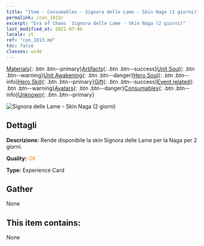 ```yaml
---
title: "Item - Consumables - Signora delle Lame - Skin Naga (2 giorni)"
permalink: /con_1013/
excerpt: "Era of Chaos  Signora delle Lame - Skin Naga (2 giorni)"
last_modified_at: 2021-07-06
locale: it
ref: "con_1013.md"
toc: false
classes: wide
---
```

 [Materials](/ItemsIT/){: .btn .btn--primary}[Artifacts](/ItemsIT/Artifacts/){: .btn .btn--success}[Unit Soul](/ItemsIT/UnitSoul/){: .btn .btn--warning}[Unit Awakening](/ItemsIT/UnitAwakening/){: .btn .btn--danger}[Hero Soul](/ItemsIT/HeroSoul/){: .btn .btn--info}[Hero Skill](/ItemsIT/HeroSkill/){: .btn .btn--primary}[Gift](/ItemsIT/Gift/){: .btn .btn--success}[Event related](/ItemsIT/Events/){: .btn .btn--warning}[Avatars](/ItemsIT/Avatars/){: .btn .btn--danger}[Consumables](/ItemsIT/Consumables/){: .btn .btn--info}[Unknown](/ItemsIT/Unknown/){: .btn .btn--primary}

 ![Signora delle Lame - Skin Naga (2 giorni)](/images/u/ti_najia.jpg)

## Dettagli
 **Descrizione:** Rende disponibile la skin Signora delle Lame per la Naga per 2 giorni.

 **Quality:** <span style="color: #FF8C00">OK</span>

 **Type:** Experience Card

## Gather

  None

## This item contains:

  None

